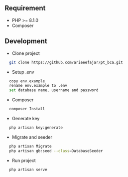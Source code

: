 ## Requirement

- PHP >= 8.1.0
- Composer

## Development

- Clone project
```bash
  git clone https://github.com/arieeefajar/pt_bca.git
```

- Setup .env
```bash
  copy env.example
  rename env.example to .env
  set database name, username and password
```

- Composer
```bash
  composer Install
```

- Generate key
```bash
  php artisan key:generate  
```

- Migrate and seeder
```bash
  php artisan Migrate
  php artisan gb:seed --class=DatabaseSeeder
```

- Run project
```bash
  php artisan serve 
```
    